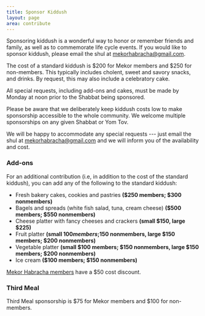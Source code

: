```yaml
---
title: Sponsor Kiddush
layout: page
area: contribute
---
```


Sponsoring kiddush is a wonderful way to honor or remember friends and family, as well as to commemorate life cycle events.  If you would like to sponsor kiddush, please email the shul at mekorhabracha@gmail.com.

The cost of a standard kiddush is $200 for Mekor members and $250 for non-members. This typically includes cholent, sweet and savory snacks, and drinks. By request, this may also include a celebratory cake.

All special requests, including add-ons and cakes, must be made by Monday at noon prior to the Shabbat being sponsored.

Please be aware that we deliberately keep kiddush costs low to make sponsorship accessible to the whole community. We welcome multiple sponsorships on any given Shabbat or Yom Tov.

We will be happy to accommodate any special requests --- just email the shul at mekorhabracha@gmail.com and we will inform you of the availability and cost.

### Add-ons

For an additional contribution (i.e, in addition to the cost of the standard kiddush), you can add any of the following to the standard kiddush:

- Fresh bakery cakes, cookies and pastries **($250 members; $300 nonmembers)**
- Bagels and spreads (white fish salad, tuna, cream cheese) **($500 members; $550 nonmembers)**
- Cheese platter with fancy cheeses and crackers **(small $150, large $225)**
- Fruit platter **(small $100 members;$150 nonmembers, large $150 members; $200 nonmembers)**
- Vegetable platter **(small $100 members; $150 nonmembers, large $150 members; $200 nonmembers)**
- Ice cream **($100 members; $150 nonmembers)**

[Mekor Habracha members]({{site.url}}/about/become-member.html) have a $50 cost discount.

### Third Meal

Third Meal sponsorship is $75 for Mekor members and $100 for non-members.
